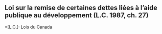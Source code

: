 ## Loi sur la remise de certaines dettes liées à l’aide publique au développement (L.C. 1987, ch. 27)
  *[L.C.]: Lois du Canada
